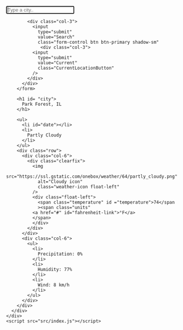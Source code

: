 <!DOCTYPE html>
<html lang="en">
  <head>
    <meta charset="UTF-8" />
    <meta name="viewport" content="width=device-width, initial-scale=1.0" />
    <meta http-equiv="X-UA-Compatible" content="ie=edge" />
    <link
      rel="stylesheet"
      href="https://stackpath.bootstrapcdn.com/bootstrap/4.3.1/css/bootstrap.min.css"
      integrity="sha384-ggOyR0iXCbMQv3Xipma34MD+dH/1fQ784/j6cY/iJTQUOhcWr7x9JvoRxT2MZw1T"
      crossorigin="anonymous"
    />
    <link rel="stylesheet" href="src/styles.css" />
    <title>Weather App</title>
    <script src="https://cdn.jsdelivr.net/npm/axios/dist/axios.min.js"></script>
  </head>
  <body>
    <div class="container">
      <div class="weather-app">
        <form class="search-form" id ="search-form"
          <div class="row">
            <div class="col-9">
              <input
                type="search"
                placeholder="Type a city.."
                autofocus="on"
                autocomplete="off"
                class="form-control shadow-sm"
                id="city-input"
              />
            </div>
           
            <div class="col-3">
              <input
                type="submit"
                value="Search"
                class="form-control btn btn-primary shadow-sm"
                 <div class="col-3">
              <input
                type="submit"
                value="Current"
                class="CurrentLocationButton"
              />
            </div>
          </div>
        </form>
         
        <h1 id= "city">
          Park Forest, IL
        </h1>
       
        <ul>
          <li id="date"></li>
          <li>
            Partly Cloudy
          </li>
        </ul>
        <div class="row">
          <div class="col-6">
            <div class="clearfix">
              <img
                src="https://ssl.gstatic.com/onebox/weather/64/partly_cloudy.png"
                alt="Cloudy icon"
                class="weather-icon float-left"
              />
              <div class="float-left">
                <span class="temperature" id ="temperature">74</span
                ><span class="units" 
              <a href="#" id="fahrenheit-link">°F</a>
              </span>
              </div>
            </div>
          </div>
          <div class="col-6">
            <ul>
              <li>
                Precipitation: 0%
              </li>
              <li>
                Humidity: 77%
              </li>
              <li>
                Wind: 8 km/h
              </li>
            </ul>
          </div>
        </div>
      </div>
    </div>
    <script src="src/index.js"></script>
  </body>
</html>
